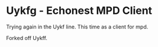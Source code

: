 
Uykfg - Echonest MPD Client
===========================

Trying again in the Uykf line.  This time as a client for mpd.

Forked off Uykff.
